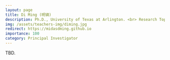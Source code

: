 ```yaml
---
layout: page
title: Di Ming (明镝)
description: Ph.D., University of Texas at Arlington. <br> Research Topic&#58; Machine Learning, Optimization, AI Security.
img: /assets/teachers-img/diming.jpg
redirect: https://midasdming.github.io
importance: 100
category: Principal Investigator
---
```


TBD.
